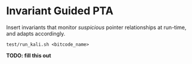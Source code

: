# Invariant Guided PTA

Insert invariants that monitor *suspicious* pointer relationships at run-time,
and adapts accordingly. 


`test/run_kali.sh <bitcode_name>`

**TODO: fill this out**

